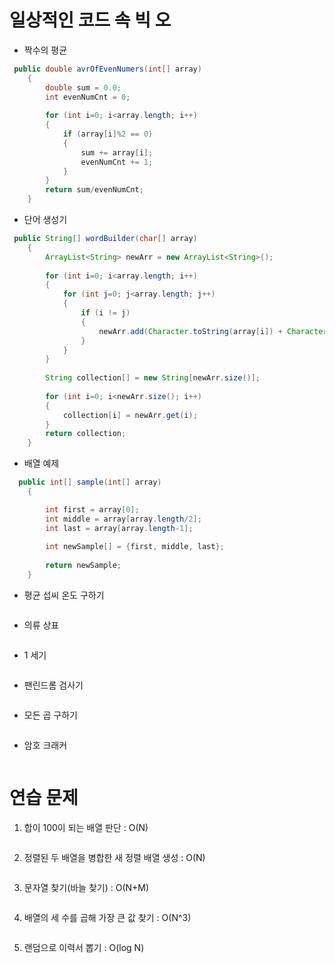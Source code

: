 # 일상적인 코드 속 빅 오
- 짝수의 평균
~~~Java
 public double avrOfEvenNumers(int[] array)
    {
    	double sum = 0.0;
    	int evenNumCnt = 0;
    	
    	for (int i=0; i<array.length; i++)
    	{
    		if (array[i]%2 == 0)
    		{
    			sum += array[i];
    			evenNumCnt += 1;
    		}
    	}
    	return sum/evenNumCnt;
    }
~~~

- 단어 생성기
~~~Java
 public String[] wordBuilder(char[] array)
    {
    	ArrayList<String> newArr = new ArrayList<String>();
    	
    	for (int i=0; i<array.length; i++)
    	{
    		for (int j=0; j<array.length; j++)
    		{
    			if (i != j)
    			{
    				newArr.add(Character.toString(array[i]) + Character.toString(array[j]));
    			}
    		}
    	}
    	
    	String collection[] = new String[newArr.size()];
    	
    	for (int i=0; i<newArr.size(); i++)
    	{
    		collection[i] = newArr.get(i);
    	}
    	return collection;
    }
~~~

- 배열 예제
~~~Java
  public int[] sample(int[] array)
    {

    	int first = array[0];
    	int middle = array[array.length/2];
    	int last = array[array.length-1];
    	
    	int newSample[] = {first, middle, last};
    	
    	return newSample;
    }
~~~

- 평균 섭씨 온도 구하기
~~~Java

~~~

- 의류 상표
~~~Java

~~~

- 1 세기
~~~Java

~~~

- 팬린드롬 검사기
~~~Java

~~~

- 모든 곱 구하기
~~~Java

~~~

- 암호 크래커
~~~Java

~~~

# 연습 문제
1. 합이 100이 되는 배열 판단 : O(N)
~~~Java

~~~

2. 정렬된 두 배열을 병합한 새 정렬 배열 생성 : O(N)
~~~Java

~~~

3. 문자열 찾기(바늘 찾기) : O(N+M)
~~~Java

~~~

4. 배열의 세 수를 곱해 가장 큰 값 찾기 : O(N^3)
~~~Java

~~~

5. 랜덤으로 이력서 뽑기 : O(log N)
~~~Java

~~~